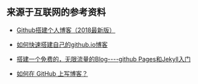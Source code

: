 <meta http-equiv="Content-Type" content="text/html; charset=utf-8">

## 来源于互联网的参考资料

* [Github搭建个人博客（2018最新版）](https://blog.csdn.net/Maple_ROSI/article/details/79484691)

* [如何快速搭建自己的github.io博客](https://blog.csdn.net/walkerhau/article/details/77394659?utm_source=debugrun&utm_medium=referral)

* [搭建一个免费的，无限流量的Blog----github Pages和Jekyll入门](http://www.ruanyifeng.com/blog/2012/08/blogging_with_jekyll.html)

* [如何在 GitHub 上写博客？](https://www.zhihu.com/question/20962496)

